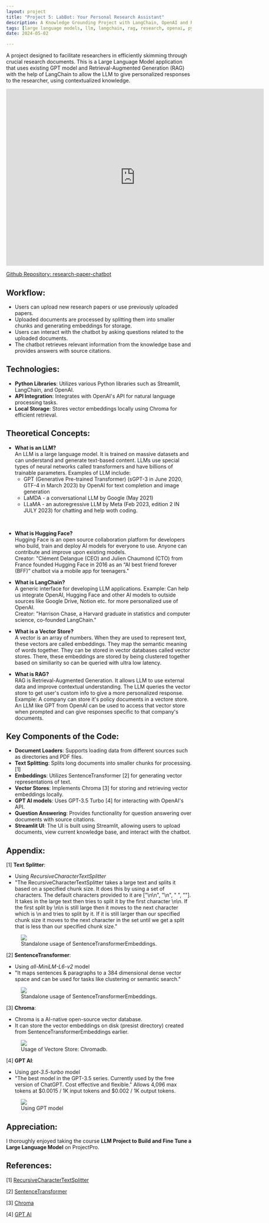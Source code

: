 ```yaml
---
layout: project
title: "Project 5: LabBot: Your Personal Research Assistant"
description: A Knowledge Grounding Project with LangChain, OpenAI and RAG
tags: [large language models, llm, langchain, rag, research, openai, python, streamlit]
date: 2024-05-02

---
```


A project designed to facilitate researchers in efficiently skimming through crucial research documents. This is a Large Language Model application that uses existing GPT model and Retrieval-Augmented Generation (RAG) with the help of LangChain to allow the LLM to give personalized responses to the researcher, using contextualized knowledge.  

<div class="embed-container">
  <iframe
      src="https://www.youtube.com/embed/8ghg1fvSZKo"
      width="700"
      height="480"
      frameborder="0"
      allowfullscreen="">
  </iframe>
</div>  


<a href="https://github.com/hadiahameed/research-paper-chatbot">Github Repository: research-paper-chatbot</a>
 


## Workflow:  

- Users can upload new research papers or use previously uploaded papers.  
- Uploaded documents are processed by splitting them into smaller chunks and generating embeddings for storage.  
- Users can interact with the chatbot by asking questions related to the uploaded documents.  
- The chatbot retrieves relevant information from the knowledge base and provides answers with source citations.  

## Technologies:  

- **Python Libraries**: Utilizes various Python libraries such as Streamlit, LangChain, and OpenAI.  
- **API Integration**: Integrates with OpenAI's API for natural language processing tasks.  
- **Local Storage**: Stores vector embeddings locally using Chroma for efficient retrieval.  

## Theoretical Concepts:  

- **What is an LLM?**  
An LLM is a large language model. It is trained on massive datasets and can understand and generate text-based content. LLMs use special types of neural networks called transformers and have billions of trainable parameters. Examples of LLM include:  
    + GPT (Generative Pre-trained Transformer) (sGPT-3 in June 2020, GTF-4 in March 2023) by OpenAI for text completion and image generation
    + LaMDA - a conversational LLM by Google (May 2021)
    + LLaMA - an autoregressive LLM by Meta (Feb 2023, edition 2 IN JULY 2023) for chatting and help woth coding.
<br/>

- **What is Hugging Face?**  
Hugging Face is an open source collaboration platform for developers who build, train and deploy AI models for everyone to use. Anyone can contribute and improve upon existing models.<br/>  Creator: "Clément Delangue (CEO) and Julien Chaumond (CTO) from France founded Hugging Face in 2016 as an “AI best friend forever (BFF)” chatbot via a mobile app for teenagers."  

- **What is LangChain?**  
A generic interface for developing LLM applications. Example: Can help us integrate OpenAI, Hugging Face and other AI models to outside sources like Google Drive, Notion etc. for more personalized use of OpenAI.<br/>  Creator: "Harrison Chase, a Harvard graduate in statistics and computer science, co-founded LangChain."  


- **What is a Vector Store?**  
A vector is an array of numbers. When they are used to represent text, these vectors are called embeddings. They map the semantic meaning of words together. They can be stored in vector databases called vector stores. There, these embeddings are stored by being clustered together based on similiarity so can be queried with ultra low latency.  

- **What is RAG?**  
RAG is Retrieval-Augmented Generation. It allows LLM to use external data and improve contextual understanding. The LLM queries the vector store to get user's custom info to give a more personalized response. Example: A company can store it's policy documents in a vectore store. An LLM like GPT from OpenAI can be used to access that vector store when prompted and can give responses specific to that company's documents.       


## Key Components of the Code:  

- **Document Loaders**: Supports loading data from different sources such as directories and PDF files.  
- **Text Splitting**: Splits long documents into smaller chunks for processing. [1]  
- **Embeddings**: Utilizes SentenceTransformer [2] for generating vector representations of text.    
- **Vector Stores**: Implements Chroma [3] for storing and retrieving vector embeddings locally.  
- **GPT AI models**: Uses GPT-3.5 Turbo [4] for interacting with OpenAI's API.  
- **Question Answering**: Provides functionality for question answering over documents with source citations.  
- **Streamlit UI**: The UI is built using Streamlit, allowing users to upload documents, view current knowledge base, and interact with the chatbot.  


## Appendix:

[1] **Text Splitter**:  
+ Using *RecursiveCharacterTextSplitter*
+ "The RecursiveCharacterTextSplitter takes a large text and splits it based on a specified chunk size. It does this by using a set of characters. The default characters provided to it are ["\n\n", "\n", " ", ""]. It takes in the large text then tries to split it by the first character \n\n. If the first split by \n\n is still large then it moves to the next character which is \n and tries to split by it. If it is still larger than our specified chunk size it moves to the next character in the set until we get a split that is less than our specified chunk size."

<figure>
    <img src="{{site.baseurl}}/assets/project_5_image_1.png">
    <figcaption>Standalone usage of SentenceTransformerEmbeddings.</figcaption>
</figure>  

[2] **SentenceTransformer**:  
- Using *all-MiniLM-L6-v2* model
- "It maps sentences & paragraphs to a 384 dimensional dense vector space and can be used for tasks like clustering or semantic search."

<figure>
    <img src="{{site.baseurl}}/assets/project_5_image_2.png">
    <figcaption>Standalone usage of SentenceTransformerEmbeddings.</figcaption>
</figure>  

[3] **Chroma**:  
- Chroma is a AI-native open-source vector database.  
- It can store the vector embeddings on disk (presist directory) created from SentenceTransformerEmbeddings earlier.  

<figure>
    <img src="{{site.baseurl}}/assets/project_5_image_3.png">
    <figcaption>Usage of Vectore Store: Chromadb.</figcaption>
</figure>  

[4] **GPT AI**:  
- Using *gpt-3.5-turbo* model
- "The best model in the GPT-3.5 series. Currently used by the free version of ChatGPT. Cost effective and flexible." Allows 4,096 max tokens at $0.0015 / 1K input tokens and $0.002 / 1K output tokens.  

<figure>
    <img src="{{site.baseurl}}/assets/project_5_image_4.png">
    <figcaption>Using GPT model</figcaption>
</figure> 

## Appreciation:

I thoroughly enjoyed taking the course **LLM Project to Build and Fine Tune a Large Language Model** on ProjectPro.  


## References:

[1] [RecursiveCharacterTextSplitter](https://dev.to/eteimz/understanding-langchains-recursivecharactertextsplitter-2846)    

[2] [SentenceTransformer](https://huggingface.co/sentence-transformers/all-MiniLM-L6-v2)    

[3] [Chroma](https://python.langchain.com/docs/integrations/vectorstores/chroma/
)  

[4] [GPT AI](https://www.pluralsight.com/resources/blog/data/ai-gpt-models-differences
)  
